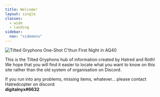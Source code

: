 ```yaml
---
title: Welcome!
layout: single
classes: 
  - wide
  - landing
sidebar:
  nav: "sidemenu"
---
```

![Tilted Gryphons One-Shot C'thun First Night in AQ40](/assets/images/tg_openingnight_first_cthun_kill.jpg)

This is the Tilted Gryphons hub of information created by Hatred and Roth! We hope that you will find it easier to locate what you want to know on this site rather than the old system of organisation on Discord.

If you run into any problems, missing items, whatever... please contact Hatredcopter on discord: <br />
**digitalnyx#6632**
